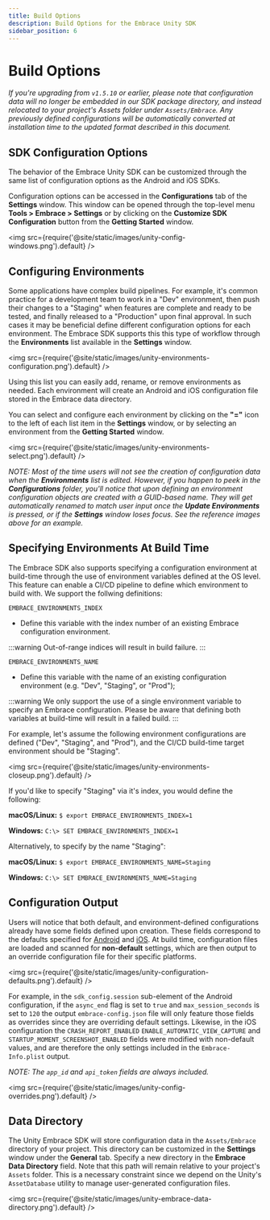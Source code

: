 ```yaml
---
title: Build Options
description: Build Options for the Embrace Unity SDK
sidebar_position: 6
---
```


# Build Options

*If you're upgrading from `v1.5.10` or earlier, please note that configuration data will no longer be embedded in our SDK package directory, and instead relocated to your project's Assets folder under `Assets/Embrace`.  Any previously defined configurations will be automatically converted at installation time to the updated format described in this document.*

## SDK Configuration Options
The behavior of the Embrace Unity SDK can be customized through the same list of configuration options as the Android and iOS SDKs.

Configuration options can be accessed in the **Configurations** tab of the **Settings** window. This window can be opened through the top-level menu **Tools > Embrace > Settings** or by clicking on the **Customize SDK Configuration** button from the **Getting Started** window.

<img src={require('@site/static/images/unity-config-windows.png').default} />

## Configuring Environments

Some applications have complex build pipelines.  For example, it's common practice for a development team to work in a "Dev" environment, then push their changes to a "Staging" when features are complete and ready to be tested, and finally released to a "Production" upon final approval. In such cases it may be beneficial define different configuration options for each environment.  The Embrace SDK supports this this type of workflow through the **Environments** list available in the **Settings** window.

<img src={require('@site/static/images/unity-environments-configuration.png').default} />

Using this list you can easily add, rename, or remove environments as needed.  Each environment will create an Android and iOS configuration file stored in the Embrace data directory.  

You can select and configure each environment by clicking on the **"="** icon to the left of each list item in the **Settings** window, or by selecting an environment from the **Getting Started** window.

<img src={require('@site/static/images/unity-environments-select.png').default} />

*NOTE: Most of the time users will not see the creation of configuration data when the **Environments** list is edited.  However, if you happen to peek in the **Configurations** folder, you'll notice that upon defining an environment configuration objects are created with a GUID-based name.  They will get automatically renamed to match user input once the **Update Environments** is pressed, or if the **Settings** window loses focus.  See the reference images above for an example.*

## Specifying Environments At Build Time

The Embrace SDK also supports specifying a configuration environment at build-time through the use of environment variables defined at the OS level. This feature can enable a CI/CD pipeline to define which environment to build with. We support the follwing definitions:

```EMBRACE_ENVIRONMENTS_INDEX```
* Define this variable with the index number of an existing Embrace configuration environment.

:::warning
Out-of-range indices will result in build failure.
:::

```EMBRACE_ENVIRONMENTS_NAME```
* Define this variable with the name of an existing configuration environment (e.g. "Dev", "Staging", or "Prod");

:::warning
  We only support the use of a single environment variable to specify an Embrace configuration. Please be aware that defining both variables at build-time will result in a failed build.
:::

For example, let's assume the following environment configurations are defined ("Dev", "Staging", and "Prod"), and the CI/CD build-time target environment should be "Staging".

<img src={require('@site/static/images/unity-environments-closeup.png').default} />

If you'd like to specify "Staging" via it's index, you would define the following:

**macOS/Linux:**
```$ export EMBRACE_ENVIRONMENTS_INDEX=1```

**Windows:**
```C:\> SET EMBRACE_ENVIRONMENTS_INDEX=1```

Alternatively, to specify by the name "Staging":

**macOS/Linux:**
```$ export EMBRACE_ENVIRONMENTS_NAME=Staging```

**Windows:**
```C:\> SET EMBRACE_ENVIRONMENTS_NAME=Staging```

## Configuration Output

Users will notice that both default, and environment-defined configurations already have some fields defined upon creation.  These fields correspond to the defaults specified for [Android](/android/features/configuration-file/) and [iOS](/ios/features/configuration-file/). At build time, configuration files are loaded and scanned for **non-default** settings, which are then output to an override configuration file for their specific platforms.

<img src={require('@site/static/images/unity-configuration-defaults.png').default} />

For example, in the `sdk_config.session` sub-element of the Android configuration, if the `async_end` flag is set to `true` and `max_session_seconds` is set to `120` the output `embrace-config.json` file will only feature those fields as overrides since they are overriding default settings. Likewise, in the iOS configuration the `CRASH_REPORT_ENABLED` `ENABLE_AUTOMATIC_VIEW_CAPTURE` and `STARTUP_MOMENT_SCREENSHOT_ENABLED` fields were modified with non-default values, and are therefore the only settings included in the `Embrace-Info.plist` output.

*NOTE: The `app_id` and `api_token` fields are always included.*

<img src={require('@site/static/images/unity-config-overrides.png').default} />

## Data Directory

The Unity Embrace SDK will store configuration data in the `Assets/Embrace` directory of your project.  This directory can be customized in the **Settings** window under the **General** tab.  Specify a new directory in the **Embrace Data Directory** field.  Note that this path will remain relative to your project's `Assets` folder. This is a necessary constraint since we depend on the Unity's `AssetDatabase` utility to manage user-generated configuration files.

<img src={require('@site/static/images/unity-embrace-data-directory.png').default} />
